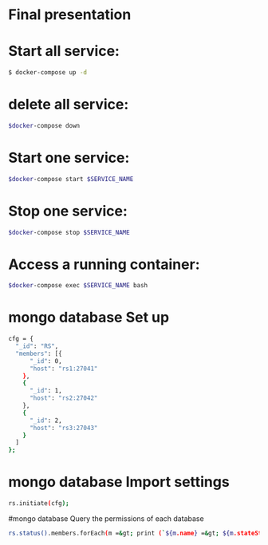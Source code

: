 # Final presentation

# Start all service:

```sh
$ docker-compose up -d
```

# delete all service:

```sh
$docker-compose down

```

# Start one service:

```sh
$docker-compose start $SERVICE_NAME 
```

# Stop one service:

```sh
$docker-compose stop $SERVICE_NAME
```

# Access a running container:

```sh
$docker-compose exec $SERVICE_NAME bash
```
# mongo database Set up 
```sh
cfg = {
  "_id": "RS",
  "members": [{
      "_id": 0,
      "host": "rs1:27041"
    },
    {
      "_id": 1,
      "host": "rs2:27042"
    },
    {
      "_id": 2,
      "host": "rs3:27043"
    }
  ]
};
```
# mongo database Import settings
```sh
rs.initiate(cfg);
```

#mongo database Query the permissions of each database
```sh
rs.status().members.forEach(m =&gt; print (`${m.name} =&gt; ${m.stateStr}`))
```

